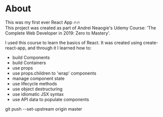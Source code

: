 # About
This was my first ever React App 🔥🔥\
This project was created as part of Andrei Neaogie's Udemy Course: 'The Complete Web Developer in 2019: Zero to Mastery'. 

I used this course to learn the basics of React. It was created using create-react-app, and through it I learned how to:
- build Components 
- build Containers
- use props
- use props.children to 'wrap' components
- manage component state 
- use lifecycle methods
- use object destructuring
- use idiomatic JSX syntax
- use API data to populate components


git push --set-upstream origin master